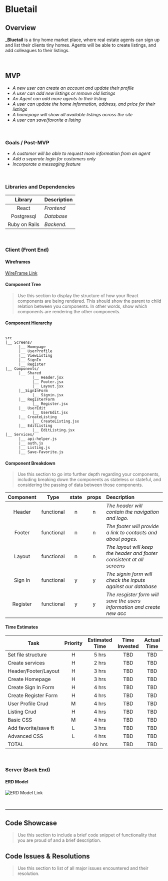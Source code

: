 # Bluetail

## Overview

_**Bluetail** is a tiny home market place, where real estate agents can sign up and list their clients tiny homes. Agents will be able to create listings, and add colleagues to their listings. 


<br>

## MVP

- _A new user can create an account and update their profile_
- _A user can add new listings or remove old listings_
- _An Agent can add more agents to their listing_
- _A user can update the home information, address, and price for their listings_
- _A homepage will show all available listings across the site_
- _A user can save/favorite a listing_


<br>

### Goals / Post-MVP

- _A customer will be able to request more information from an agent_
- _Add a seperate login for customers only_
- _Incorporate a messaging feature_

<br>

### Libraries and Dependencies


|     Library      | Description                                |
| :--------------: | :----------------------------------------- |
|      React       | _Frontend_ |
|    Postgresql    | _Database_ |
|  Ruby on Rails   | _Backend._ |

<br>

### Client (Front End)

#### Wireframes

[WireFrame Link](https://wireframe.cc/pro/edit/364674)


#### Component Tree

> Use this section to display the structure of how your React components are being rendered. This should show the parent to child relation between you components. In other words, show which components are rendering the other components. 

#### Component Hierarchy

``` structure

src
|__ Screens/
      |__ Homepage
      |__ UserProfile
      |__ ViewListing
      |__ SignIn
      |__ Register
|__ Components/
      |__ Shared
            |__ Header.jsx
            |__ Footer.jsx
            |__ Layout.jsx
      |__SignInForm
            |__ Signin.jsx
      |__ RegisterForm
            |__ Register.jsx   
      |__ UserEdit
            |__ UserEdit.jsx
      |__ CreateListing
            |__ CreateListing.jsx
      |__ EditListing
            |__ EditListing.jsx
|__ Services/
      |__ api-helper.js
      |__ auth.js
      |__ Listing.js
      |__ Save-Favorite.js
```

#### Component Breakdown

> Use this section to go into further depth regarding your components, including breaking down the components as stateless or stateful, and considering the passing of data between those components.

|  Component   |    Type    | state | props | Description                                                             |
| :----------: | :--------: | :---: | :---: | :-----------------------------------------------------------------------|
|    Header    | functional |   n   |   n   | _The header will contain the navigation and logo._                      |
|    Footer    | functional |   n   |   n   | _The footer will provide a link to contacts and about pages._           |
|    Layout    | functional |   n   |   n   | _The layout will keep the header and footer consistent at all screens_  |
|    Sign In   | functional |   y   |   y   | _The signin form will check the inputs against our database_            |
|    Register  | functional |   y   |   y   | _The resgister form will save the users information and create new acc_ |


#### Time Estimates

| Task                | Priority | Estimated Time | Time Invested | Actual Time |
| ------------------- | :------: | :------------: | :-----------: | :---------: |
| Set file structure  |    H     |     5 hrs      |      TBD      |      TBD    |
| Create services     |    H     |     2 hrs      |      TBD      |      TBD    |
| Header/Footer/Layout|    H     |     3 hrs      |      TBD      |      TBD    |
| Create Homepage     |    H     |     3 hrs      |      TBD      |      TBD    |
| Create Sign In Form |    H     |     4 hrs      |      TBD      |      TBD    |
| Create Register Form|    H     |     4 hrs      |      TBD      |      TBD    |
| User Profile Crud   |    M     |     4 hrs      |      TBD      |      TBD    |
| Listing Crud        |    H     |     4 hrs      |      TBD      |      TBD    |
| Basic CSS           |    M     |     4 hrs      |      TBD      |      TBD    |
| Add favorite/save ft|    L     |     3 hrs      |      TBD      |      TBD    |
| Advanced CSS        |    L     |     4 hrs      |      TBD      |      TBD    |
| TOTAL               |          |     40 hrs     |      TBD      |      TBD    |

<br>

### Server (Back End)

#### ERD Model

![ERD Model Link](https://i.imgur.com/BcMoTR8.png)

<br>

***

## Code Showcase

> Use this section to include a brief code snippet of functionality that you are proud of and a brief description.

## Code Issues & Resolutions

> Use this section to list of all major issues encountered and their resolution.
